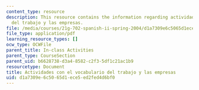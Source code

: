 ```yaml
---
content_type: resource
description: This resource contains the information regarding actividades con el vocabulario
  del trabajo y las empresas.
file: /media/courses/21g-702-spanish-ii-spring-2004/d1a7309e6c5065d1ece5ed2fed4d6bf0_MIT21G_702S04_38emp.pdf
file_type: application/pdf
learning_resource_types: []
ocw_type: OCWFile
parent_title: In-class Activities
parent_type: CourseSection
parent_uid: b6628738-d3a4-8582-c2f3-5df1c21ac1b9
resourcetype: Document
title: Actividades con el vocabulario del trabajo y las empresas
uid: d1a7309e-6c50-65d1-ece5-ed2fed4d6bf0
---
```

